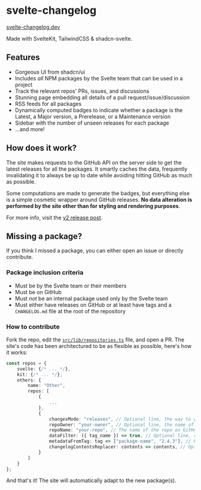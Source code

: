 # svelte-changelog

[svelte-changelog.dev](https://svelte-changelog.dev)

Made with SvelteKit, TailwindCSS & shadcn-svelte.

## Features

- Gorgeous UI from shadcn/ui
- Includes _all_ NPM packages by the Svelte team that can be used in a project
- Track the relevant repos' PRs, issues, and discussions
- Stunning page embedding all details of a pull request/issue/discussion
- RSS feeds for all packages
- Dynamically computed badges to indicate whether a package is the Latest, a Major version, a Prerelease, or a Maintenance version
- Sidebar with the number of unseen releases for each package
- ...and more!

## How does it work?

The site makes requests to the GitHub API on the server side to get the latest releases for all the packages.
It smartly caches the data, frequently invalidating it to always be up to date while avoiding hitting GitHub as
much as possible.

Some computations are made to generate the badges, but everything else is a simple cosmetic
wrapper around GitHub releases.
**No data alteration is performed by the site other than for styling and rendering purposes**.

For more info, visit the [v2 release post](https://svelte-changelog.dev/devlog/v2).

## Missing a package?

If you think I missed a package, you can either open an issue or directly contribute.

### Package inclusion criteria

- Must be by the Svelte team or their members
- Must be on GitHub
- Must _not_ be an internal package used only by the Svelte team
- Must either have releases on GitHub or at least have tags and a `CHANGELOG.md` file at the root of the repository

### How to contribute

Fork the repo, edit the [`src/lib/repositories.ts`](src/lib/repositories.ts) file, and open a PR.
The site's code has been architectured to be as flexible as possible, here's how it works:

```typescript
const repos = {
    svelte: {/* ... */},
    kit: {/* ... */},
    others: {
        name: "Other",
        repos: [
            {
                ...
            },
            {
                changesMode: "releases", // Optional line, the way to get the changes; either "releases" or "changelog", defaults to "releases"
                repoOwner: "your-owner", // Optional line, the name of the owner on GitHub, defaults to "sveltejs"
                repoName: "your-repo", // The name of the repo on GitHub, as it is shown in the URL: https://github.com/sveltejs/your-repo
                dataFilter: ({ tag_name }) => true, // Optional line, return false to exclude a version from its tag name
                metadataFromTag: tag => ["package-name", "2.4.3"], // Return the package name and version from the tag name
                changelogContentsReplacer: contents => contents, // Optional line, replace the contents of the changelog file before parsing it; only used if `changesMode` is "changelog"
            }
        ]
    }
};
```

And that's it! The site will automatically adapt to the new package(s).
